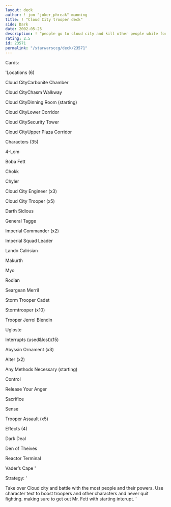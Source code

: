```yaml
---
layout: deck
author: ! jon "joker_phreak" manning
title: ! "Cloud City trooper deck"
side: Dark
date: 2002-05-25
description: ! "people go to cloud city and kill other people while forcedraining and troopering against others"
rating: 2.5
id: 23571
permalink: "/starwarsccg/deck/23571"
---
```

Cards: 

'Locations (6)


Cloud CityCarbonite Chamber

Cloud CityChasm Walkway

Cloud CityDinning Room (starting)

Cloud CityLower Corridor

Cloud CitySecurity Tower

Cloud CityUpper Plaza Corridor


Characters (35)


4-Lom

Boba Fett

Chokk

Chyler

Cloud City Engineer (x3)

Cloud City Trooper (x5)

Darth Sidious

General Tagge

Imperial Commander (x2)

Imperial Squad Leader

Lando Calrisian

Makurth

Myo

Rodian

Seargean Merril

Storm Trooper Cadet

Stormtrooper (x10)

Trooper Jerrol Blendin

Ugloste


Interrupts (used&lost)(15)


Abyssin Ornament (x3)

Alter (x2)

Any Methods Necessary (starting)

Control

Release Your Anger

Sacrifice

Sense

Trooper Assault (x5)


Effects (4)


Dark Deal

Den of Theives

Reactor Terminal

Vader’s Cape '

Strategy: '

Take over Cloud city and battle with the most people and their powers. Use character text to boost troopers and other characters and never quit fighting. making sure to get out Mr. Fett with starting interupt. '
